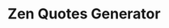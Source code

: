 ---
title: "Zen Quotes Generator"
title_fr: "Générateur de citations Zen"
order: 5
description: "App created using jQuery for the 'Front End Libraries Projects' certification on freeCodeCamp."
description_fr: "Application réalisé en HTML, SCSS et jQuery pour la certification 'Front End Libraries Projects' sur freeCodeCamp."
featuredImage: ../images/fcc-zen-quotes-generator.jpg
url: "https://codepen.io/anhek/debug/WNedMKR"
tags: ["design", "html", "scss", "javascript", "jquery"]
tags_fr: ["design", "html", "scss", "javascript", "jquery"]
---